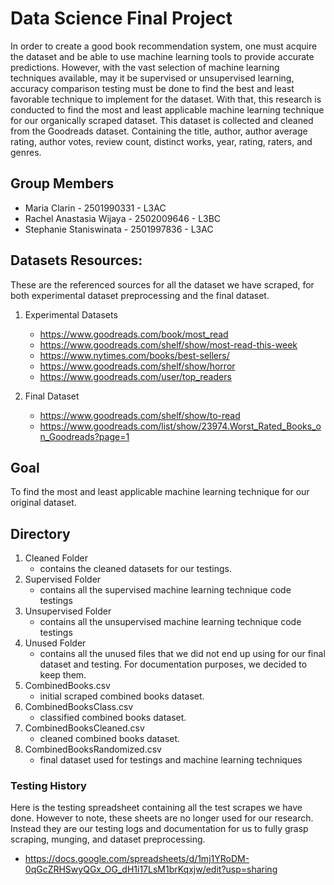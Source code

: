 # Data Science Final Project
In order to create a good book recommendation system, one must acquire the dataset and be able to use machine learning tools to provide accurate predictions. However, with the vast selection of machine learning techniques available, may it be supervised or unsupervised learning, accuracy comparison testing must be done to find the best and least favorable technique to implement for the dataset. With that, this research is conducted to find the most and least applicable machine learning technique for our organically scraped dataset. This dataset is collected and cleaned from the Goodreads dataset. Containing the title, author, author average rating, author votes, review count, distinct works, year, rating, raters, and genres.

## Group Members 
* Maria Clarin - 2501990331 - L3AC
* Rachel Anastasia Wijaya - 2502009646 - L3BC
* Stephanie Staniswinata - 2501997836 - L3AC

## Datasets Resources:
These are the referenced sources for all the dataset we have scraped, for both experimental dataset preprocessing and the final dataset.
1. Experimental Datasets 
   * https://www.goodreads.com/book/most_read
   * https://www.goodreads.com/shelf/show/most-read-this-week
   * https://www.nytimes.com/books/best-sellers/
   * https://www.goodreads.com/shelf/show/horror
   * https://www.goodreads.com/user/top_readers

2. Final Dataset 
   * https://www.goodreads.com/shelf/show/to-read
   * https://www.goodreads.com/list/show/23974.Worst_Rated_Books_on_Goodreads?page=1

## Goal
To find the most and least applicable machine learning technique for our original dataset.

## Directory
1. Cleaned Folder 
   * contains the cleaned datasets for our testings.
2. Supervised Folder
   * contains all the supervised machine learning technique code testings
3. Unsupervised Folder
   * contains all the unsupervised machine learning technique code testings
4. Unused Folder 
   * contains all the unused files that we did not end up using for our final dataset and testing. For documentation purposes, we decided to keep them.
5. CombinedBooks.csv
   * initial scraped combined books dataset.
6. CombinedBooksClass.csv
   * classified combined books dataset.
7. CombinedBooksCleaned.csv
   * cleaned combined books dataset.
8. CombinedBooksRandomized.csv
   * final dataset used for testings and machine learning techniques
   
### Testing History 
Here is the testing spreadsheet containing all the test scrapes we have done. However to note, these sheets are no longer used for our research. Instead they are our testing logs and documentation for us to fully grasp scraping, munging, and dataset preprocessing. 
* https://docs.google.com/spreadsheets/d/1mj1YRoDM-0qGcZRHSwyQGx_OG_dH1i17LsM1brKqxjw/edit?usp=sharing
